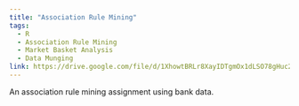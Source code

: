```yaml
---
title: "Association Rule Mining"
tags:
  - R
  - Association Rule Mining
  - Market Basket Analysis
  - Data Munging
link: https://drive.google.com/file/d/1XhowtBRLr8XayIDTgmOx1dLSO78gHuc2/view?usp=sharing
---
```

An association rule mining assignment using bank data.

